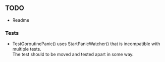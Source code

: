 ## TODO
- Readme

### Tests
- TestGoroutinePanic() uses StartPanicWatcher() that is incompatible with multiple tests.  
The test should to be moved and tested apart in some way.
